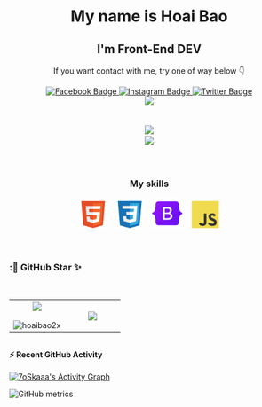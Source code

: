 <h1 align="center">My name is Hoai Bao</h1>
<h2 align="center">I'm Front-End DEV</h2>
<p align="center">If you want contact with me, try one of way below 👇</p>

<div id="social_badge" align="center">
  <a href="https://www.facebook.com/hoai.bao.dev/">
    <img src="https://img.shields.io/badge/Facebook-blue?style=for-the-badge&logo=facebook&logoColor=white" alt="Facebook Badge"/>
  </a>
  <a href="https://www.instagram.com/hbao.me/">
    <img src="https://img.shields.io/badge/Instagram-ff69b4?style=for-the-badge&logo=instagram&logoColor=white" alt="Instagram Badge"/>
  </a>
  <a href="https://twitter.com/hoaibao2x">
    <img src="https://img.shields.io/badge/Twitter-blue?style=for-the-badge&logo=twitter&logoColor=white" alt="Twitter Badge"/>
  </a>
</div>
<div id="view_counter" align="center">
  <img src="https://komarev.com/ghpvc/?username=hoaibao2x&style=for-the-badge&color=blueviolet"/>
</div>

<br>
<br>

<div id="header" align="center">
  <img src="https://media.giphy.com/media/fvx95jkua5th3YeThr/giphy.gif" width="350"/>
</div>

<div id="header_2" align="center">
  <img src="https://media.giphy.com/media/rXzOY4RpSA0Ug/giphy.gif" width="350" />
</div>

<br>
<br>

<div align="center">
  <h3>My skills</h3>
  <img src="https://github.com/devicons/devicon/blob/master/icons/html5/html5-original.svg" width="50px"> &nbsp&nbsp
  <img src="https://github.com/devicons/devicon/blob/master/icons/css3/css3-original.svg" width="50px"> &nbsp&nbsp
  <img src="https://github.com/devicons/devicon/blob/master/icons/bootstrap/bootstrap-original.svg" width="55px"> &nbsp&nbsp
  <img src="https://github.com/devicons/devicon/blob/master/icons/javascript/javascript-original.svg" width="50px">
</div>

<br>
<br>

<h3>:🎉 GitHub Star ✨</h3>
                  
  <br>
<table border="0" align="center">
<tr border="0">
<td width="50%" align="center">
  
  <img  align="center"  src="https://github-readme-stats.vercel.app/api?username=hoaibao2x&show_icons=true&locale=en&bg_color=0d1117&text_color=ffffff&repo=convoychat" />
  <br></br>
  <img  title="🔥 Get streak stats for your profile at git.io/streak-stats" alt="hoaibao2x" src="https://github-readme-streak-stats.herokuapp.com/?user=hoaibao2x&theme=dark&background=0d1117" />
</td>

<td width="50%" align="center">

  <img  align="center"  src="https://github-readme-stats.anuraghazra1.vercel.app/api/top-langs/?username=hoaibao2x&theme=dark&no-bg=true&no-frame=true&langs_count=10"/>
  
  </td>
</tr>
</table>

<br>

<summary><b>⚡ Recent GitHub Activity</b></summary>
  <br/>
   <a href="https://github.com/7oSkaaa"><img alt="7oSkaaa's Activity Graph" src="https://activity-graph.herokuapp.com/graph?username=hoaibao2x&custom_title=Contribution%20Graph&theme=react-dark" /></a>
  <br/>


![GitHub metrics](https://metrics.lecoq.io/hoaibao2x)  
